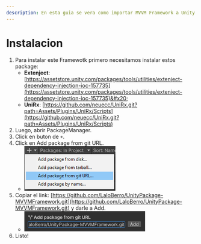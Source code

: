 ```yaml
---
description: En esta guia se vera como importar MVVM Framework a Unity
---
```


# Instalacion

1. Para instalar este Framewotk primero necesitamos instalar estos package:
   * **Extenject**:[https://assetstore.unity.com/packages/tools/utilities/extenject-dependency-injection-ioc-157735](https://assetstore.unity.com/packages/tools/utilities/extenject-dependency-injection-ioc-157735)&#x20;
   * **UniRx**: [https://github.com/neuecc/UniRx.git?path=Assets/Plugins/UniRx/Scripts](https://github.com/neuecc/UniRx.git?path=Assets/Plugins/UniRx/Scripts)
2. Luego, abrir PackageManager.
3. Click en buton de `+`.
4. Click en Add package from git URL.
   * ![](<.gitbook/assets/image (1).png>)
5. Copiar el link: [https://github.com/LaloBerro/UnityPackage-MVVMFramework.git](https://github.com/LaloBerro/UnityPackage-MVVMFramework.git) y darle a Add.
   * ![](<.gitbook/assets/image (2).png>)
6. Listo!
